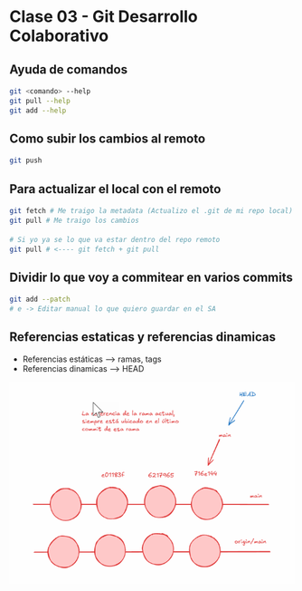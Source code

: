 # Clase 03 - Git Desarrollo Colaborativo

## Ayuda de comandos

```sh
git <comando> --help
git pull --help
git add --help
```

## Como subir los cambios al remoto

```sh
git push
``` 

## Para actualizar el local con el remoto

```sh
git fetch # Me traigo la metadata (Actualizo el .git de mi repo local)
git pull # Me traigo los cambios

# Si yo ya se lo que va estar dentro del repo remoto
git pull # <---- git fetch + git pull
```

## Dividir lo que voy a commitear en varios commits

```sh
git add --patch
# e -> Editar manual lo que quiero guardar en el SA
```

## Referencias estaticas y referencias dinamicas

* Referencias estáticas --> ramas, tags
* Referencias dinamicas --> HEAD

![referencias](_ref/refer.png)